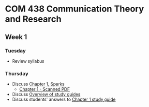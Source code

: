 # COM 438 Communication Theory and Research
## Week 1
### Tuesday
* Review syllabus
### Thursday
* Discuss [Chapter 1, Sparks](https://books.google.com/books?id=vRSdBQAAQBAJ&lpg=PP1&pg=PA1#v=onepage&q&f=false)
  * [Chapter 1 - Scanned PDF](https://www.dropbox.com/s/zdudjddhq09wip0/Chapter%201%2C%20Sparks.pdf?dl=0)
* Discuss [Overview of study guides](Study%20Guides/README.md)
* Discuss students' answers to [Chapter 1 study guide](Study%20Guides/Chapter%201%2C%20Sparks.md)
